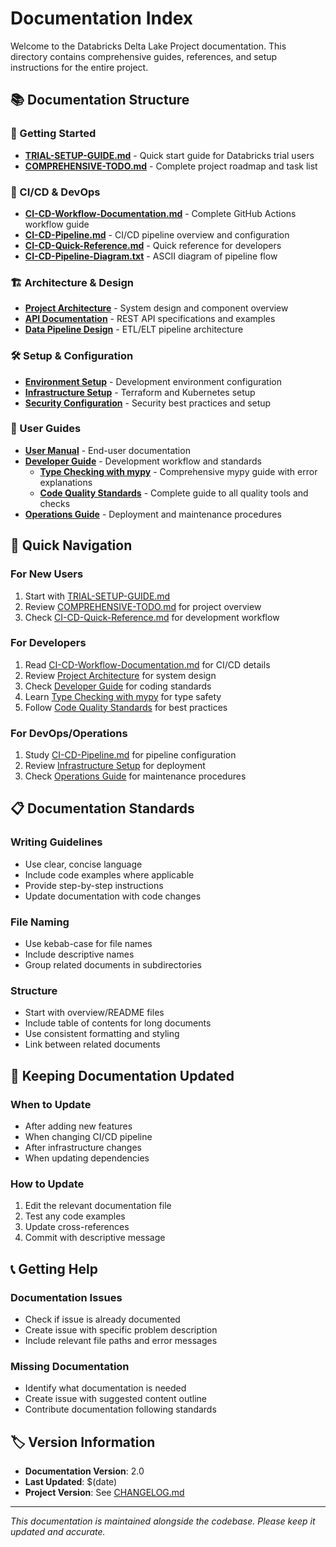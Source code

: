 # Documentation Index

Welcome to the Databricks Delta Lake Project documentation. This directory contains comprehensive guides, references, and setup instructions for the entire project.

## 📚 Documentation Structure

### 🚀 Getting Started
- **[TRIAL-SETUP-GUIDE.md](./TRIAL-SETUP-GUIDE.md)** - Quick start guide for Databricks trial users
- **[COMPREHENSIVE-TODO.md](./COMPREHENSIVE-TODO.md)** - Complete project roadmap and task list

### 🔄 CI/CD & DevOps
- **[CI-CD-Workflow-Documentation.md](./CI-CD-Workflow-Documentation.md)** - Complete GitHub Actions workflow guide
- **[CI-CD-Pipeline.md](./CI-CD-Pipeline.md)** - CI/CD pipeline overview and configuration
- **[CI-CD-Quick-Reference.md](./CI-CD-Quick-Reference.md)** - Quick reference for developers
- **[CI-CD-Pipeline-Diagram.txt](./CI-CD-Pipeline-Diagram.txt)** - ASCII diagram of pipeline flow

### 🏗️ Architecture & Design
- **[Project Architecture](./architecture/)** - System design and component overview
- **[API Documentation](./api/)** - REST API specifications and examples
- **[Data Pipeline Design](./data-pipelines/)** - ETL/ELT pipeline architecture

### 🛠️ Setup & Configuration
- **[Environment Setup](./setup/)** - Development environment configuration
- **[Infrastructure Setup](./infrastructure/)** - Terraform and Kubernetes setup
- **[Security Configuration](./security/)** - Security best practices and setup

### 📖 User Guides
- **[User Manual](./user-guides/)** - End-user documentation
- **[Developer Guide](./developer-guides/)** - Development workflow and standards
  - **[Type Checking with mypy](./developer-guides/type-checking-with-mypy.md)** - Comprehensive mypy guide with error explanations
  - **[Code Quality Standards](./developer-guides/code-quality-standards.md)** - Complete guide to all quality tools and checks
- **[Operations Guide](./operations/)** - Deployment and maintenance procedures

## 🎯 Quick Navigation

### For New Users
1. Start with [TRIAL-SETUP-GUIDE.md](./TRIAL-SETUP-GUIDE.md)
2. Review [COMPREHENSIVE-TODO.md](./COMPREHENSIVE-TODO.md) for project overview
3. Check [CI-CD-Quick-Reference.md](./CI-CD-Quick-Reference.md) for development workflow

### For Developers
1. Read [CI-CD-Workflow-Documentation.md](./CI-CD-Workflow-Documentation.md) for CI/CD details
2. Review [Project Architecture](./architecture/) for system design
3. Check [Developer Guide](./developer-guides/) for coding standards
4. Learn [Type Checking with mypy](./developer-guides/type-checking-with-mypy.md) for type safety
5. Follow [Code Quality Standards](./developer-guides/code-quality-standards.md) for best practices

### For DevOps/Operations
1. Study [CI-CD-Pipeline.md](./CI-CD-Pipeline.md) for pipeline configuration
2. Review [Infrastructure Setup](./infrastructure/) for deployment
3. Check [Operations Guide](./operations/) for maintenance procedures

## 📋 Documentation Standards

### Writing Guidelines
- Use clear, concise language
- Include code examples where applicable
- Provide step-by-step instructions
- Update documentation with code changes

### File Naming
- Use kebab-case for file names
- Include descriptive names
- Group related documents in subdirectories

### Structure
- Start with overview/README files
- Include table of contents for long documents
- Use consistent formatting and styling
- Link between related documents

## 🔄 Keeping Documentation Updated

### When to Update
- After adding new features
- When changing CI/CD pipeline
- After infrastructure changes
- When updating dependencies

### How to Update
1. Edit the relevant documentation file
2. Test any code examples
3. Update cross-references
4. Commit with descriptive message

## 📞 Getting Help

### Documentation Issues
- Check if issue is already documented
- Create issue with specific problem description
- Include relevant file paths and error messages

### Missing Documentation
- Identify what documentation is needed
- Create issue with suggested content outline
- Contribute documentation following standards

## 🏷️ Version Information

- **Documentation Version**: 2.0
- **Last Updated**: $(date)
- **Project Version**: See [CHANGELOG.md](../CHANGELOG.md)

---

*This documentation is maintained alongside the codebase. Please keep it updated and accurate.*
